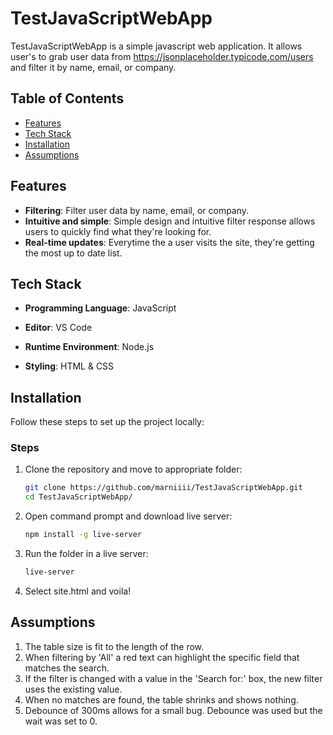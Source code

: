 # TestJavaScriptWebApp

TestJavaScriptWebApp is a simple javascript web application. It allows user's to grab user data from https://jsonplaceholder.typicode.com/users and filter it by name, email, or company.

## Table of Contents
- [Features](#features)
- [Tech Stack](#tech-stack)
- [Installation](#installation)
- [Assumptions](#assumptions)

## Features
- **Filtering**: Filter user data by name, email, or company.
- **Intuitive and simple**: Simple design and intuitive filter response allows users to quickly find what they're looking for.
- **Real-time updates**: Everytime the a user visits the site, they're getting the most up to date list.



## Tech Stack
- **Programming Language**: JavaScript

- **Editor**: VS Code

- **Runtime Environment**: Node.js

- **Styling**: HTML & CSS

## Installation

Follow these steps to set up the project locally:

### Steps

1. Clone the repository and move to appropriate folder:
   ```bash
   git clone https://github.com/marniiii/TestJavaScriptWebApp.git
   cd TestJavaScriptWebApp/
2. Open command prompt and download live server:
    ```bash
    npm install -g live-server
3. Run the folder in a live server:
    ```bash
    live-server
4. Select site.html and voila!

## Assumptions
1. The table size is fit to the length of the row.
2. When filtering by 'All' a red text can highlight the specific field that matches the search.
3. If the filter is changed with a value in the 'Search for:' box, the new filter uses the existing value.
4. When no matches are found, the table shrinks and shows nothing.
5. Debounce of 300ms allows for a small bug. Debounce was used but the wait was set to 0.
